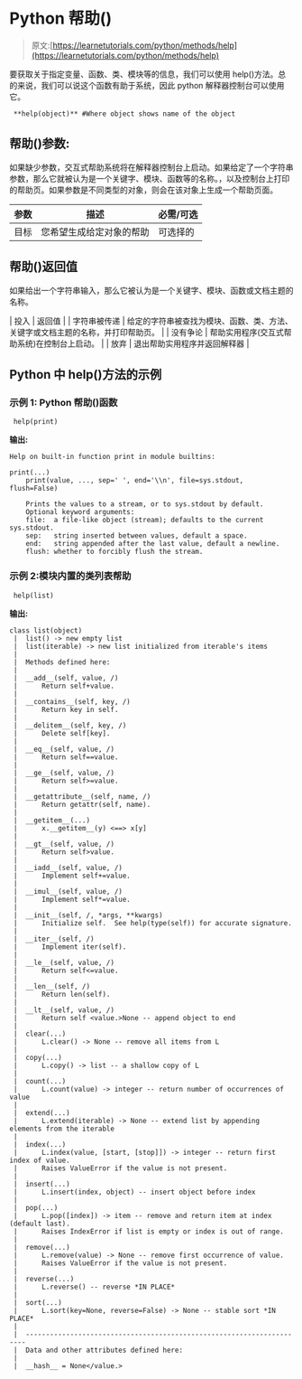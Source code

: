 # Python 帮助()

> 原文:[https://learnetutorials.com/python/methods/help](https://learnetutorials.com/python/methods/help)

要获取关于指定变量、函数、类、模块等的信息，我们可以使用 help()方法。总的来说，我们可以说这个函数有助于系统，因此 python 解释器控制台可以使用它。

```
 **help(object)** #Where object shows name of the object 

```

## 帮助()参数:

如果缺少参数，交互式帮助系统将在解释器控制台上启动。如果给定了一个字符串参数，那么它就被认为是一个关键字、模块、函数等的名称。，以及控制台上打印的帮助页。如果参数是不同类型的对象，则会在该对象上生成一个帮助页面。

| 参数 | 描述 | 必需/可选 |
| --- | --- | --- |
| 目标 | 您希望生成给定对象的帮助 | 可选择的 |

## 帮助()返回值

如果给出一个字符串输入，那么它被认为是一个关键字、模块、函数或文档主题的名称。

| 投入 | 返回值 |
| 字符串被传递 | 给定的字符串被查找为模块、函数、类、方法、关键字或文档主题的名称，并打印帮助页。 |
| 没有争论 | 帮助实用程序(交互式帮助系统)在控制台上启动。 |
| 放弃 | 退出帮助实用程序并返回解释器 |

## Python 中 help()方法的示例

### 示例 1: Python 帮助()函数

```
 help(print) 

```

**输出:**

```
Help on built-in function print in module builtins:

print(...)
    print(value, ..., sep=' ', end='\\n', file=sys.stdout, flush=False)

    Prints the values to a stream, or to sys.stdout by default.
    Optional keyword arguments:
    file:  a file-like object (stream); defaults to the current sys.stdout.
    sep:   string inserted between values, default a space.
    end:   string appended after the last value, default a newline.
    flush: whether to forcibly flush the stream. 
```

### 示例 2:模块内置的类列表帮助

```
 help(list) 

```

**输出:**

```
class list(object)
 |  list() -> new empty list
 |  list(iterable) -> new list initialized from iterable's items
 |  
 |  Methods defined here:
 |  
 |  __add__(self, value, /)
 |      Return self+value.
 |  
 |  __contains__(self, key, /)
 |      Return key in self.
 |  
 |  __delitem__(self, key, /)
 |      Delete self[key].
 |  
 |  __eq__(self, value, /)
 |      Return self==value.
 |  
 |  __ge__(self, value, /)
 |      Return self>=value.
 |  
 |  __getattribute__(self, name, /)
 |      Return getattr(self, name).
 |  
 |  __getitem__(...)
 |      x.__getitem__(y) <==> x[y]
 |  
 |  __gt__(self, value, /)
 |      Return self>value.
 |  
 |  __iadd__(self, value, /)
 |      Implement self+=value.
 |  
 |  __imul__(self, value, /)
 |      Implement self*=value.
 |  
 |  __init__(self, /, *args, **kwargs)
 |      Initialize self.  See help(type(self)) for accurate signature.
 |  
 |  __iter__(self, /)
 |      Implement iter(self).
 |  
 |  __le__(self, value, /)
 |      Return self<=value.
 |  
 |  __len__(self, /)
 |      Return len(self).
 |  
 |  __lt__(self, value, /)
 |      Return self <value.>None -- append object to end
 |  
 |  clear(...)
 |      L.clear() -> None -- remove all items from L
 |  
 |  copy(...)
 |      L.copy() -> list -- a shallow copy of L
 |  
 |  count(...)
 |      L.count(value) -> integer -- return number of occurrences of value
 |  
 |  extend(...)
 |      L.extend(iterable) -> None -- extend list by appending elements from the iterable
 |  
 |  index(...)
 |      L.index(value, [start, [stop]]) -> integer -- return first index of value.
 |      Raises ValueError if the value is not present.
 |  
 |  insert(...)
 |      L.insert(index, object) -- insert object before index
 |  
 |  pop(...)
 |      L.pop([index]) -> item -- remove and return item at index (default last).
 |      Raises IndexError if list is empty or index is out of range.
 |  
 |  remove(...)
 |      L.remove(value) -> None -- remove first occurrence of value.
 |      Raises ValueError if the value is not present.
 |  
 |  reverse(...)
 |      L.reverse() -- reverse *IN PLACE*
 |  
 |  sort(...)
 |      L.sort(key=None, reverse=False) -> None -- stable sort *IN PLACE*
 |  
 |  ----------------------------------------------------------------------
 |  Data and other attributes defined here:
 |  
 |  __hash__ = None</value.> 
```